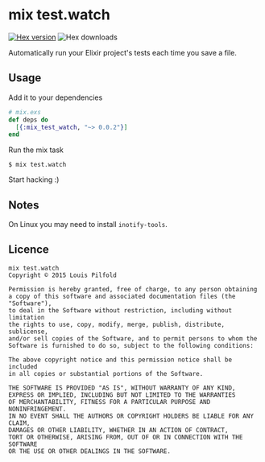 mix test.watch
==============

[![Hex version](https://img.shields.io/hexpm/v/mix_test_watch.svg "Hex version")](https://hex.pm/packages/mix_test_watch)
![Hex downloads](https://img.shields.io/hexpm/dt/mix_test_watch.svg "Hex downloads")

Automatically run your Elixir project's tests each time you save a file.

## Usage

Add it to your dependencies

```elixir
# mix.exs
def deps do
  [{:mix_test_watch, "~> 0.0.2"}]
end
```

Run the mix task

```
$ mix test.watch
```

Start hacking :)

## Notes

On Linux you may need to install `inotify-tools`.

## Licence

```
mix test.watch
Copyright © 2015 Louis Pilfold

Permission is hereby granted, free of charge, to any person obtaining
a copy of this software and associated documentation files (the "Software"),
to deal in the Software without restriction, including without limitation
the rights to use, copy, modify, merge, publish, distribute, sublicense,
and/or sell copies of the Software, and to permit persons to whom the
Software is furnished to do so, subject to the following conditions:

The above copyright notice and this permission notice shall be included
in all copies or substantial portions of the Software.

THE SOFTWARE IS PROVIDED "AS IS", WITHOUT WARRANTY OF ANY KIND,
EXPRESS OR IMPLIED, INCLUDING BUT NOT LIMITED TO THE WARRANTIES
OF MERCHANTABILITY, FITNESS FOR A PARTICULAR PURPOSE AND NONINFRINGEMENT.
IN NO EVENT SHALL THE AUTHORS OR COPYRIGHT HOLDERS BE LIABLE FOR ANY CLAIM,
DAMAGES OR OTHER LIABILITY, WHETHER IN AN ACTION OF CONTRACT,
TORT OR OTHERWISE, ARISING FROM, OUT OF OR IN CONNECTION WITH THE SOFTWARE
OR THE USE OR OTHER DEALINGS IN THE SOFTWARE.
```
